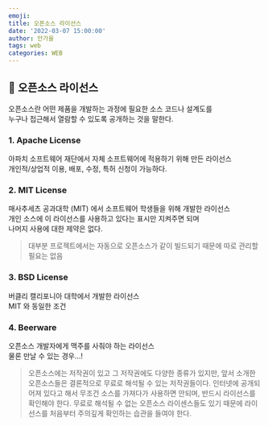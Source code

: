 ```yaml
---
emoji:
title: 오픈소스 라이선스
date: '2022-03-07 15:00:00'
author: 안가을
tags: web
categories: WEB
---
```


## 💙 오픈소스 라이선스

오픈소스란 어떤 제품을 개발하는 과정에 필요한 소스 코드나 설계도를<br />
누구나 접근해서 열람할 수 있도록 공개하는 것을 말한다.

### 1. Apache License

아파치 소프트웨어 재단에서 자체 소프트웨어에 적용하기 위해 만든 라이선스<br />
개인적/상업적 이용, 배포, 수정, 특허 신청이 가능하다.

### 2. MIT License

매사추세츠 공과대학 (MIT) 에서 소프트웨어 학생들을 위해 개발한 라이선스<br />
개인 소스에 이 라이선스를 사용하고 있다는 표시만 지켜주면 되며<br />
나머지 사용에 대한 제약은 없다.

> 대부분 프로젝트에서는 자동으로 오픈소스가 같이 빌드되기 때문에 따로 관리할 필요는 없음

### 3. BSD License

버클리 캘리포니아 대학에서 개발한 라이선스<br />
MIT 와 동일한 조건

### 4. Beerware

오픈소스 개발자에게 맥주를 사줘야 하는 라이선스<br />
물론 만날 수 있는 경우...!

> 오픈소스에는 저작권이 있고 그 저작권에도 다양한 종류가 있지만, 앞서 소개한 오픈소스들은 결론적으로 무료로 해석될 수 있는 저작권들이다. 인터넷에 공개되어져 있다고 해서 무조건 소스를 가져다가 사용하면 안되며, 반드시 라이선스를 확인해야 한다. 무료로 해석될 수 없는 오픈소스 라이센스들도 있기 때문에 라이선스를 처음부터 주의깊게 확인하는 습관을 들여야 한다.

```toc

```
